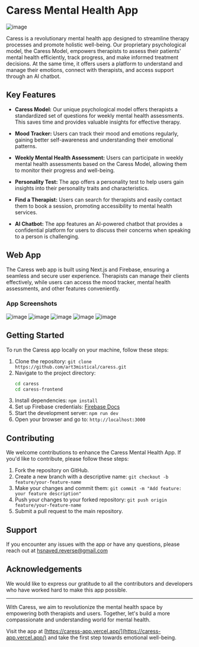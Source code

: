 # Caress Mental Health App

![image](https://github.com/ART3MISTICAL/caress/assets/68769374/110a27a4-92ce-4a65-a23a-edc69d483a89)

Caress is a revolutionary mental health app designed to streamline therapy processes and promote holistic well-being. Our proprietary psychological model, the Caress Model, empowers therapists to assess their patients' mental health efficiently, track progress, and make informed treatment decisions. At the same time, it offers users a platform to understand and manage their emotions, connect with therapists, and access support through an AI chatbot.

## Key Features

- **Caress Model:** Our unique psychological model offers therapists a standardized set of questions for weekly mental health assessments. This saves time and provides valuable insights for effective therapy.

- **Mood Tracker:** Users can track their mood and emotions regularly, gaining better self-awareness and understanding their emotional patterns.

- **Weekly Mental Health Assessment:** Users can participate in weekly mental health assessments based on the Caress Model, allowing them to monitor their progress and well-being.

- **Personality Test:** The app offers a personality test to help users gain insights into their personality traits and characteristics.

- **Find a Therapist:** Users can search for therapists and easily contact them to book a session, promoting accessibility to mental health services.

- **AI Chatbot:** The app features an AI-powered chatbot that provides a confidential platform for users to discuss their concerns when speaking to a person is challenging.

## Web App

The Caress web app is built using Next.js and Firebase, ensuring a seamless and secure user experience. Therapists can manage their clients effectively, while users can access the mood tracker, mental health assessments, and other features conveniently.

### App Screenshots

![image](https://github.com/ART3MISTICAL/caress/assets/68769374/1648855a-9255-42a3-b80f-f2f4a86ee5f5)
![image](https://github.com/ART3MISTICAL/caress/assets/68769374/dd33b75b-33bb-45bb-8193-1e490c883307)
![image](https://github.com/ART3MISTICAL/caress/assets/68769374/3dfa0c52-0842-43d0-b1c8-43b3d66dcce0)
![image](https://github.com/ART3MISTICAL/caress/assets/68769374/fac69446-d4d6-441a-987d-cfac831b7f00)
![image](https://github.com/ART3MISTICAL/caress/assets/68769374/a9e97815-2e61-4c83-baa8-a61cdbb12b16)



## Getting Started

To run the Caress app locally on your machine, follow these steps:

1. Clone the repository: `git clone https://github.com/art3mistical/caress.git`
2. Navigate to the project directory:
   ```bash
   cd caress
   cd caress-frontend
3. Install dependencies: `npm install`
4. Set up Firebase credentials: [Firebase Docs](https://firebase.google.com/docs/web/setup)
5. Start the development server: `npm run dev`
6. Open your browser and go to: `http://localhost:3000`

## Contributing

We welcome contributions to enhance the Caress Mental Health App. If you'd like to contribute, please follow these steps:

1. Fork the repository on GitHub.
2. Create a new branch with a descriptive name: `git checkout -b feature/your-feature-name`
3. Make your changes and commit them: `git commit -m "Add feature: your feature description"`
4. Push your changes to your forked repository: `git push origin feature/your-feature-name`
5. Submit a pull request to the main repository.

## Support

If you encounter any issues with the app or have any questions, please reach out at hsnaved.reverse@gmail.com


## Acknowledgements

We would like to express our gratitude to all the contributors and developers who have worked hard to make this app possible.

---

With Caress, we aim to revolutionize the mental health space by empowering both therapists and users. Together, let's build a more compassionate and understanding world for mental health.

Visit the app at [https://caress-app.vercel.app/](https://caress-app.vercel.app/) and take the first step towards emotional well-being.
